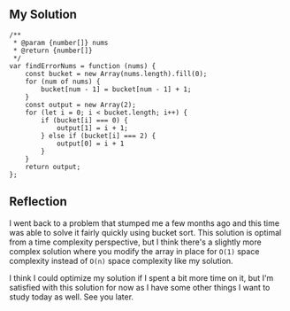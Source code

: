 ## My Solution

```
/**
 * @param {number[]} nums
 * @return {number[]}
 */
var findErrorNums = function (nums) {
    const bucket = new Array(nums.length).fill(0);
    for (num of nums) {
        bucket[num - 1] = bucket[num - 1] + 1;
    }
    const output = new Array(2);
    for (let i = 0; i < bucket.length; i++) {
        if (bucket[i] === 0) {
            output[1] = i + 1;
        } else if (bucket[i] === 2) {
            output[0] = i + 1
        }
    }
    return output;
};
```

## Reflection

I went back to a problem that stumped me a few months ago and this time was able to solve it fairly quickly using bucket sort. This solution is optimal from a time complexity perspective, but I think there's a slightly more complex solution where you modify the array in place for `O(1)` space complexity instead of `O(n)` space complexity like my solution.

I think I could optimize my solution if I spent a bit more time on it, but I'm satisfied with this solution for now as I have some other things I want to study today as well. See you later.
